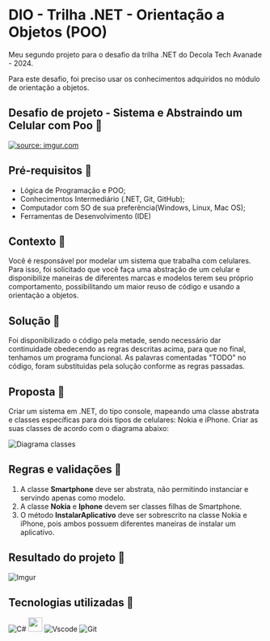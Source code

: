 # DIO - Trilha .NET - Orientação a Objetos (POO)

Meu segundo projeto para o desafio da trilha .NET do Decola Tech Avanade - 2024.

Para este desafio, foi preciso usar os conhecimentos adquiridos no módulo de orientação a objetos.

## Desafio de projeto - Sistema e Abstraindo um Celular com Poo 📱

<a href="https://imgur.com/mN4GFLZ"><img src="https://i.imgur.com/mN4GFLZ.gif" title="source: imgur.com"/></a>

## Pré-requisitos 📱

- Lógica de Programação e POO;
- Conhecimentos Intermediário (.NET, Git, GitHub);
- Computador com SO de sua preferência(Windows, Linux, Mac OS);
- Ferramentas de Desenvolvimento (IDE)


## Contexto 📱
Você é responsável por modelar um sistema que trabalha com celulares. Para isso, foi solicitado que você faça uma abstração de um celular e disponibilize maneiras de diferentes marcas e modelos terem seu próprio comportamento, possibilitando um maior reuso de código e usando a orientação a objetos.

## Solução 📱
Foi disponibilizado o código pela metade, sendo necessário dar continuidade obedecendo as regras descritas acima, para que no final, tenhamos um programa funcional. As palavras comentadas "TODO" no código, foram substituidas pela solução conforme as regras passadas.

## Proposta 📱
Criar um sistema em .NET, do tipo console, mapeando uma classe abstrata e classes específicas para dois tipos de celulares: Nokia e iPhone. 
Criar as suas classes de acordo com o diagrama abaixo:

![Diagrama classes](Imagens/diagrama.png)

## Regras e validações 📱
1. A classe **Smartphone** deve ser abstrata, não permitindo instanciar e servindo apenas como modelo.
2. A classe **Nokia** e **Iphone** devem ser classes filhas de Smartphone.
3. O método **InstalarAplicativo** deve ser sobrescrito na classe Nokia e iPhone, pois ambos possuem diferentes maneiras de instalar um aplicativo.

## Resultado do projeto 📱

![Imgur](https://i.imgur.com/5qhJnXa.png)

## Tecnologias utilizadas  📱

![C#](https://img.shields.io/badge/C%23-239120?style=for-the-badge&logo=c-sharp&logoColor=white) <img height="28" src="https://i.imgur.com/RJt65d2.png"> ![Vscode](https://img.shields.io/badge/Vscode-007ACC?style=for-the-badge&logo=visual-studio-code&logoColor=white) ![Git](https://img.shields.io/badge/GIT-E44C30?style=for-the-badge&logo=git&logoColor=white)
